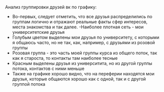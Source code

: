 Анализ группировки друзей вк по графику:
- Во-первых, следует отметить, что все друзья распределились по группам логично и отражают реальные факты сфер интересов, места знакомства и так далее.
-Наиболее плотная сеть - мои университетские друзья
- Голубым цветом выделены мои друзья по университету, с которыми я общаюсь часто, но не так, как, например, с друзьями из розовой группы
- Розовая группа - это часть моей группы курса из общего поток, так как я староста, то контакты там наиболее тесные
- Красным выделены друзья из университита, но из другой группы потока, контактов с ними меньше
- Также на графике хорошо видно, что на переферии находятся мои друзья, которые общаются хорошо как с одной, так и с другой группой потока
